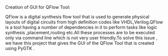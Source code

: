 Creation of GUI for QFlow Tool:

QFlow is a digital synthesis flow tool that is used to generate physical layouts of digital circuits from high definition codes like VHDL,Verilog.QFlow is a tool having a number of dependencies in it to perform tasks like logic synthesis ,placement,routing etc.All these processes are to be executed only via command line which is not very user friendly.To solve this issue , we have this project that gives the GUI of the QFlow Tool that is created using PyGTK .
